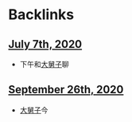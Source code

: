 
# Backlinks
## [July 7th, 2020](<July 7th, 2020.md>)
- 下午和[大舅子](<大舅子.md>)聊

## [September 26th, 2020](<September 26th, 2020.md>)
- [大舅子](<大舅子.md>)今

